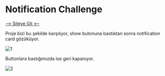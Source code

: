 # Notification Challenge

<a href="https://notification-challenge.netlify.app/"> --> Siteye Git <-- </a>

Proje bizi bu şekilde karşılıyor, show butonuna bastıktan sonra notification card gözüküyor.

![1](https://user-images.githubusercontent.com/76450122/201723927-4c344d86-9ce7-4311-9fc1-0ad568e6b80a.jpg)

Buttonlara bastığımızda ise geri kapanıyor.

![2](https://user-images.githubusercontent.com/76450122/201724014-41d4cebf-cc75-41c5-aa34-ae45c4f8768b.jpg)
